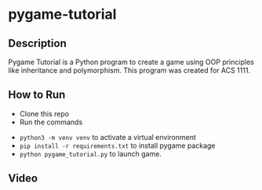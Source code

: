 # pygame-tutorial

## Description
Pygame Tutorial is a Python program to create a game using OOP principles like inheritance and polymorphism. This program was created for ACS 1111.

## How to Run
* Clone this repo
* Run the commands 
- `python3 -m venv venv` to activate a virtual environment
- `pip install -r requirements.txt` to install pygame package
- `python pygame_tutorial.py` to launch game.

## Video
